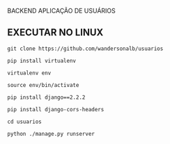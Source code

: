 BACKEND APLICAÇÃO DE USUÁRIOS

EXECUTAR NO LINUX
-------------------
```
git clone https://github.com/wandersonalb/usuarios
```
```
pip install virtualenv
```
```
virtualenv env
```
```
source env/bin/activate
```
```
pip install django==2.2.2
```
```
pip install django-cors-headers
```
```
cd usuarios
```
```
python ./manage.py runserver
```